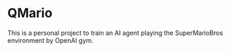 # QMario
This is a personal project to train an AI agent playing the SuperMarioBros environment by OpenAI gym.
